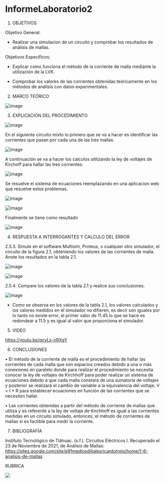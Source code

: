 # InformeLaboratorio2


1. OBJETIVOS

Objetivo General:

* Realizar una simulacion de un circuito y comprobar los resultados de análisis de mallas.

Objetivos Específicos:

* Explicar como funciona el método de la corriente de malla mediante la utilización de la LVK.

* Comprobar los valores de las corrientes obtenidas teóricamente en los métodos de análisis con datos experimentales.


2. MARCO TEÓRICO 

![image](https://user-images.githubusercontent.com/93733175/143030189-a7c1e617-8e49-4ba6-8a65-2579daf05835.png)


3. EXPLICACIÓN DEL PROCEDIMIENTO

![image](https://user-images.githubusercontent.com/93734334/142775534-23f047db-b838-419f-a7d2-172bd56673a9.png)

En el siguiente circuito mixto lo primero que se va a hacer es identificar las corrientes que pasan por cada una de las tres mallas.

![image](https://user-images.githubusercontent.com/93734334/142775627-26ae29d7-4e81-42e2-b193-d185d8e6abbf.png)

A continuación se va a hacer los calculos utilizando la ley de voltajes de Kirchoff para hallar las tres corrientes.

![image](https://user-images.githubusercontent.com/93734334/142775797-8f1bf859-c848-4242-839c-495b87d69b4f.png)

Se resuelve el sistema de ecuaciones reemplazando en una aplicacion web que resuelve estos problemas.

![image](https://user-images.githubusercontent.com/93734334/142775917-1fd34b74-804d-425e-98f7-857766a24d0a.png)

![image](https://user-images.githubusercontent.com/93734334/142775921-014737ae-e94e-47ff-8000-330546d98387.png)

Finalmente se tiene como resultado

![image](https://user-images.githubusercontent.com/93734334/142775975-647354c6-fa61-4275-ae01-2e34e5a3356b.png)

4. RESPUESTA A INTERROGANTES Y CALCULO DEL ERROR

2.5.3. Simule en el software Multisim, Proteus, o cualquier otro simulador, el circuito de la figura 2.1, obteniendo los valores de las corrientes de malla. Anote los resultados
en la tabla 2.1.

![image](https://user-images.githubusercontent.com/93734334/143484517-195ff616-2754-4774-8463-faaf064b6595.png)

![image](https://user-images.githubusercontent.com/93734334/142776133-f44936ec-7cbe-4473-960f-193a35e34ceb.png)

2.5.4. Compare los valores de la tabla 2.1 y realice sus conclusiones.

![image](https://user-images.githubusercontent.com/93734334/142777730-a3dc8bb9-4bb5-483a-a3f5-94572f1ba356.png)

* Como se observa en los valores de la tabla 2.1, los valores calculados y los valores medidos en el simulador no difieren, es decir son iguales por lo tanto no existe error, el primer valor de 11.45 lo que se hace es redondear a 11.5 y es igual al valor que proporciona el simulador. 

5. VIDEO

https://youtu.be/qcyLs-nRXgY

6. CONCLUSIONES

•	El método de la corriente de malla es el procedimiento de hallar las corrientes de cada malla que son espacios creados debido a una o más conexiones en paralelo donde para realizar el procedimiento se necesita conocer la ley de voltajes de Kirchhoff para poder realizar un sistema de ecuaciones debido a que cada malla constará de una sumatoria de voltajes y posterior se realizará el cambio de variable a la equivalencia del voltaje, V =  I * R para establecer ecuaciones en función de las corrientes que se necesiten hallar.

•	Las corrientes obtenidas a partir del método de corriente de mallas que utiliza y es referente a la ley de voltaje de Kirchhoff es igual a las corrientes medidas en un circuito simulado, entonces, el método de corrientes de mallas si es factible para medir la corriente. 


7. BIBLIOGRAFÍA

Instituto Tecnológico de Tláhuac. (s.f.). Circuitos Eléctricos I. Recuperado el 23 de Noviembre de 2021, de Análisis de Mallas: https://sites.google.com/site/e91mediosdiitalesricardotrejo/home/1-6-analisis-de-mallas


RUBRICA

![](https://github.com/doalulema/InformeLaboratorio/blob/main/Laboratorio.png)
